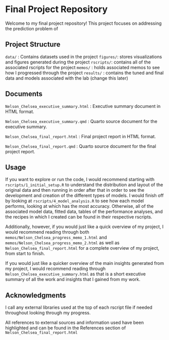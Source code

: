 # Final Project Repository

Welcome to my final project repository! This project focuses on addressing the 
prediction problem of

## Project Structure

`data/` : Contains datasets used in the project
`figures/`: stores visualizations and figures generated during the project
`rscripts/`: contains all of the associated rscripts for the project
`memos/` : holds associated memos to see how I progressed through the project
`results/` : contains the tuned and final data and models associated with the lab (change this later)

## Documents

`Nelson_Chelsea_executive_summary.html` : Executive summary document in HTML format.

`Nelson_Chelsea_executive_summary.qmd` : Quarto source document for the executive summary.

`Nelson_Chelsea_final_report.html` : Final project report in HTML format.

`Nelson_Chelsea_final_report.qmd` : Quarto source document for the final project report.

## Usage
If you want to explore or run the code, I would recommend starting with 
`rscripts/1_initial_setup.R` to understand the distribution and layout of the 
original data and then running in order after that in order to see the 
development and creation of the different types of models. I would finish off
by looking at `rscripts/4_model_analysis.R` to see how each model performs, 
looking at which has the most accuracy. Otherwise, all of the associated model 
data, fitted data, tables of the performance analyses, and the recipes in which
I created can be found in their respective rscripts. 

Additionally, however, if you would just like a quick overview of my project, 
I would recommend reading through both `memos/Nelson_Chelsea_progress_memo_1.html` 
and `memos/Nelson_Chelsea_progress_memo_2.html` as well as 
`Nelson_Chelsea_final_report.html` for a complete overview of my project, 
from start to finish. 

If you would just like a quicker overview of the main insights 
generated from my project, I would recommend reading through 
`Nelson_Chelsea_executive_summary.html` as that is a short executive 
summary of all the work and insights that I gained from my work.

## Acknowledgments
I call any external libraries used at the top of each 
rscript file if needed throughout looking through my progress.

All references to external sources and information used have been 
highlighted and can be found in the References section of 
`Nelson_Chelsea_final_report.html`

